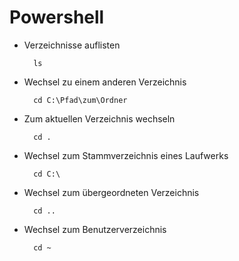 # Powershell

- Verzeichnisse auflisten

        ls

- Wechsel zu einem anderen Verzeichnis

        cd C:\Pfad\zum\Ordner

- Zum aktuellen Verzeichnis wechseln

        cd .

- Wechsel zum Stammverzeichnis eines Laufwerks

        cd C:\

- Wechsel zum übergeordneten Verzeichnis

        cd ..

- Wechsel zum Benutzerverzeichnis

        cd ~


